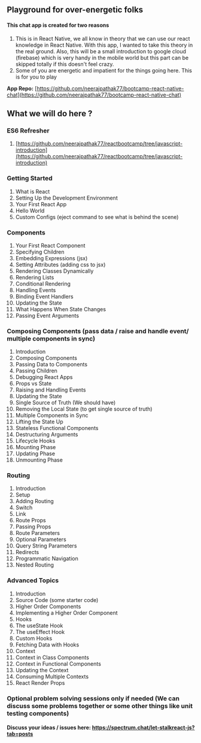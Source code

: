 
## Playground for over-energetic folks

#### This chat app is created for two reasons
1. This is in React Native, we all know in theory that we can use our react knowledge in React Native. With this app, I wanted to take this theory in the real ground. Also, this will be a small introduction to google cloud (firebase) which is very handy in the mobile world but this part can be skipped totally if this doesn't feel crazy.  
2. Some of you are energetic and impatient for the things going here. This is for you to play

**App Repo:**  [https://github.com/neerajpathak77/bootcamp-react-native-chat](https://github.com/neerajpathak77/bootcamp-react-native-chat)

## What we will do here ?
### ES6 Refresher
1. [https://github.com/neerajpathak77/reactbootcamp/tree/javascript-introduction](https://github.com/neerajpathak77/reactbootcamp/tree/javascript-introduction)
### Getting Started
1. What is React 
2. Setting Up the Development Environment 
3. Your First React App 
4. Hello World 
5. Custom Configs (eject command to see what is behind the scene)
### Components
1. Your First React Component 
2.  Specifying Children 
3. Embedding Expressions (jsx)
4. Setting Attributes (adding css to jsx)
5. Rendering Classes Dynamically 
6. Rendering Lists 
7. Conditional Rendering 
8. Handling Events 
9. Binding Event Handlers 
10. Updating the State 
11. What Happens When State Changes 
12. Passing Event Arguments 
### Composing Components (pass data / raise and handle event/ multiple components in sync)
1. Introduction 
2. Composing Components 
3. Passing Data to Components 
4. Passing Children 
5. Debugging React Apps 
6. Props vs State 
7. Raising and Handling Events 
8. Updating the State 
9. Single Source of Truth (We should have)
10. Removing the Local State (to get single source of truth)
11. Multiple Components in Sync 
12. Lifting the State Up 
13. Stateless Functional Components
14. Destructuring Arguments 
15. Lifecycle Hooks 
16. Mounting Phase 
17. Updating Phase 
18. Unmounting Phase 
### Routing
1. Introduction
2. Setup
3. Adding Routing 
4. Switch 
5. Link
6. Route Props 
7.  Passing Props 
8. Route Parameters 
9. Optional Parameters 
10. Query String Parameters  
11. Redirects 
12.  Programmatic Navigation 
13. Nested Routing 
### Advanced Topics
1. Introduction
2. Source Code (some starter code)
3. Higher Order Components 
4. Implementing a Higher Order Component 
5. Hooks
6. The useState Hook 
7. The useEffect Hook 
8. Custom Hooks 
9. Fetching Data with Hooks 
10. Context 
11. Context in Class Components 
12. Context in Functional Components 
13. Updating the Context 
14. Consuming Multiple Contexts
15. React Render Props

### Optional problem solving sessions only if needed (We can discuss some problems together or some other things like unit testing components)
#### Discuss your ideas / issues here: https://spectrum.chat/let-stalkreact-js?tab=posts

